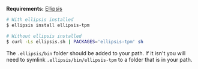 **Requirements:** [Ellipsis][ellipsis]

```bash
# With ellipsis installed
$ ellipsis install ellipsis-tpm

# Without ellipsis installed
$ curl -Ls ellipsis.sh | PACKAGES='ellipsis-tpm' sh
```

The `.ellipsis/bin` folder should be added to your path. If it isn't you will
need to symlink `.ellipsis/bin/ellipsis-tpm` to a folder that is in your path.

[ellipsis]:     https://github.com/ellipsis/ellipsis
